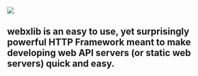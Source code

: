 ![](https://puu.sh/H9Hfu/7dc5d110b8.png)  
## webxlib is an easy to use, yet surprisingly powerful HTTP Framework meant to make developing web API servers (or static web servers) quick and easy.
